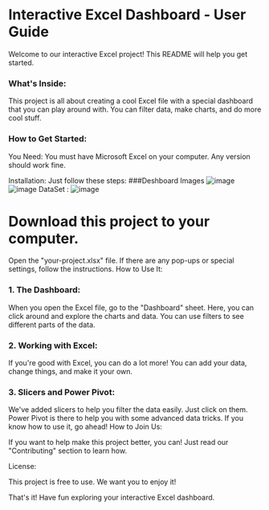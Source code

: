 # Interactive Excel Dashboard - User Guide
Welcome to our interactive Excel project! This README will help you get started.

### What's Inside:

This project is all about creating a cool Excel file with a special dashboard that you can play around with. You can filter data, make charts, and do more cool stuff.

### How to Get Started:

You Need: You must have Microsoft Excel on your computer. Any version should work fine.

Installation: Just follow these steps:
###Deshboard Images
![image](https://github.com/kapilinania/excelbasictoadvance.github.io/assets/67285213/6103fea3-31bb-425a-94fd-5fde35871431)
![image](https://github.com/kapilinania/excelbasictoadvance.github.io/assets/67285213/84a7e0b4-9b53-4d6c-a7ef-5c090c792e40)
DataSet : 
![image](https://github.com/kapilinania/excelbasictoadvance.github.io/assets/67285213/739b821e-efce-460c-9b5e-2911f9b24ca7)


# Download this project to your computer.
Open the "your-project.xlsx" file.
If there are any pop-ups or special settings, follow the instructions.
How to Use It:

### 1. The Dashboard:

When you open the Excel file, go to the "Dashboard" sheet.
Here, you can click around and explore the charts and data. You can use filters to see different parts of the data.
### 2. Working with Excel:

If you're good with Excel, you can do a lot more! You can add your data, change things, and make it your own.
### 3. Slicers and Power Pivot:

We've added slicers to help you filter the data easily. Just click on them.
Power Pivot is there to help you with some advanced data tricks. If you know how to use it, go ahead!
How to Join Us:

If you want to help make this project better, you can! Just read our "Contributing" section to learn how.

License:

This project is free to use. We want you to enjoy it!

That's it! Have fun exploring your interactive Excel dashboard.
